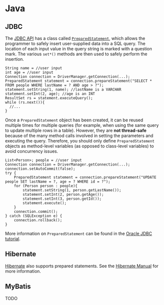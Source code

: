Java
====

JDBC
----

The [JDBC API](http://download.oracle.com/javase/tutorial/jdbc/index.html) has a class called <code>[PreparedStatement](http://download.oracle.com/javase/6/docs/api/java/sql/PreparedStatement.html)</code>, which allows the programmer to safely insert user-supplied data into a SQL query.  The location of each input value in the query string is marked with a question mark.  The various `set*()` methods are then used to safely perform the insertion.

    String name = //user input
    int age = //user input
    Connection connection = DriverManager.getConnection(...);
    PreparedStatement statement = connection.prepareStatement("SELECT * FROM people WHERE lastName = ? AND age > ?");
    statement.setString(1, name); //lastName is a VARCHAR
    statement.setInt(2, age); //age is an INT
    ResultSet rs = statement.executeQuery();
    while (rs.next()){
      //...
    }


Once a `PreparedStatement` object has been created, it can be reused multiple times for multiple queries (for example, when using the same query to update multiple rows in a table).  However, they are **not thread-safe** because of the many method calls involved in setting the parameters and executing the query.  Therefore, you should only define `PreparedStatement` objects as method-level variables (as opposed to class-level variables) to avoid concurrency issues.


    List<Person>; people = //user input
    Connection connection = DriverManager.getConnection(...);
    connection.setAutoCommit(false);
    try {
        PreparedStatement statement = connection.prepareStatement("UPDATE people SET lastName = ?, age = ? WHERE id = ?");
        for (Person person : people){
            statement.setString(1, person.getLastName());
            statement.setInt(2, person.getAge());
            statement.setInt(3, person.getId());
            statement.execute();
        }
        connection.commit();
    } catch (SQLException e) {
        connection.rollback();
    }

More information on `PreparedStatement` can be found in the [Oracle JDBC tutorial](http://download.oracle.com/javase/tutorial/jdbc/basics/prepared.html).

Hibernate
---------

[Hibernate](http://www.hibernate.org/) also supports prepared statements.  See the [Hibernate Manual](http://docs.jboss.org/hibernate/stable/core/reference/en/html/objectstate.html#objectstate-querying-executing-parameters) for more information.

MyBatis
-------

TODO
